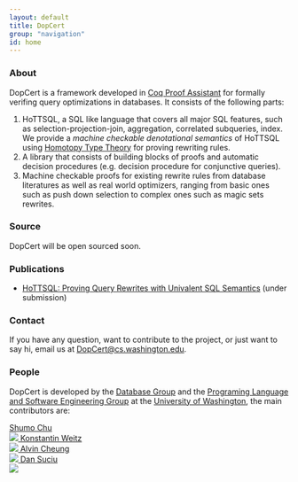 ```yaml
---
layout: default
title: DopCert
group: "navigation"
id: home
---
```

### About
DopCert is a framework developed in [Coq Proof Assistant](https://coq.inria.fr/) for formally verifing query optimizations in databases. It consists of the following parts:

1. HoTTSQL, a SQL like language that covers all major SQL features, such as selection-projection-join, aggregation, correlated subqueries, index. We provide a *machine checkable denotational semantics* of HoTTSQL using [Homotopy Type Theory](https://homotopytypetheory.org/) for proving rewriting rules.
2. A library that consists of building blocks of proofs and automatic decision procedures (e.g. decision procedure for conjunctive queries).
3. Machine checkable proofs for existing rewrite rules from database literatures as well as real world optimizers, ranging from basic ones such as push down selection to complex ones such as magic sets rewrites.

### Source

DopCert will be open sourced soon.

### Publications
* [HoTTSQL: Proving Query Rewrites with Univalent SQL Semantics]() (under submission)

### Contact

If you have any question, want to contribute to the project, or just want to say hi, email us at 
[DopCert@cs.washington.edu](mailto:DopCert@cs.washington.edu).
<!-- chushumo at cs dot uw dot edu or weitzkon at cs dot uw dot edu. -->


### People

DopCert is developed by the [Database Group](http://db.cs.washington.edu/) and the [Programing Language and Software Engineering Group](http://uwplse.org/) at the [University of Washington](http://www.washington.edu/), the main contributors are:

<a class="person" href="http://shumochu.com/">
  <span class="name">Shumo Chu</span><br/>
  <img class="profile" src="http://stechu.github.io/images/my_portrait.jpg"/>
</a>

<a class="person" href="http://konne.me">
  <span class="name">Konstantin Weitz</span><br/>
  <img class="profile" src="http://www.konne.me/assets/profile.png"/>
</a>

<a class="person" href="https://homes.cs.washington.edu/~akcheung/">
  <span class="name">Alvin Cheung</span><br/>
  <img class="profile" src="https://homes.cs.washington.edu/~akcheung/self.jpg"/>
</a>

<a class="person" href="https://homes.cs.washington.edu/~suciu/">
  <span class="name">Dan Suciu</span><br/>
  <img class="profile" src="https://homes.cs.washington.edu/~suciu/files/me-7-2006-mexico.jpg"/>
</a>


